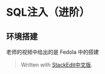 
# SQL注入（进阶）

## 环境搭建

老师的视频中给出的是 Fedola 中的搭建

> Written with [StackEdit中文版](https://stackedit.cn/).
<!--stackedit_data:
eyJoaXN0b3J5IjpbMjA4MTQ3MjI3OF19
-->